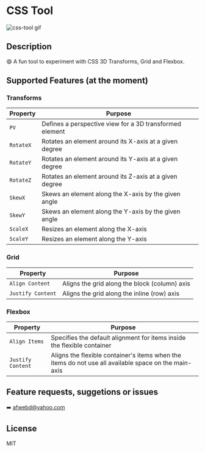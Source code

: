 # CSS Tool


![css-tool gif](https://user-images.githubusercontent.com/26798926/56133689-b56b8880-5f95-11e9-9a63-730787c24c89.gif)




## Description

😄 A fun tool to experiment with CSS 3D Transforms, Grid and Flexbox.



## Supported Features (at the moment)

### Transforms

| Property          | Purpose                             |
| ----------------- | ----------------------------------- |
| `PV`              | Defines a perspective view for a 3D transformed element|
| `RotateX`         | Rotates an element around its X-axis at a given degree |
| `RotateY`         | Rotates an element around its Y-axis at a given degree |
| `RotateZ`         | Rotates an element around its Z-axis at a given degree |
| `SkewX`           | Skews an element along the X-axis by the given angle   |
| `SkewY`           | Skews an element along the Y-axis by the given angle   |
| `ScaleX`          | Resizes an element along the X-axis                    |
| `ScaleY`          | Resizes an element along the Y-axis                    |


### Grid

| Property          | Purpose                             |
| ----------------- | ----------------------------------- |
| `Align Content`   | Aligns the grid along the block (column) axis |
| `Justify Content` | Aligns the grid along the inline (row) axis   |


### Flexbox

| Property          | Purpose                             |
| ----------------- | ----------------------------------- |
| `Align Items`     | Specifies the default alignment for items inside the flexible container |
| `Justify Content` | Aligns the flexible container's items when the items do not use all available space on the main-axis |



## Feature requests, suggetions or issues
:arrow_right: afwebd@yahoo.com


## License
MIT
